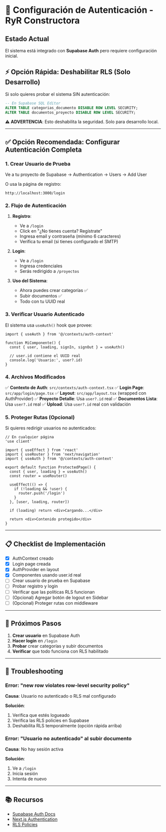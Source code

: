 # 🔐 Configuración de Autenticación - RyR Constructora

## Estado Actual

El sistema está integrado con **Supabase Auth** pero requiere configuración inicial.

## ⚡ Opción Rápida: Deshabilitar RLS (Solo Desarrollo)

Si solo quieres probar el sistema SIN autenticación:

```sql
-- En Supabase SQL Editor
ALTER TABLE categorias_documento DISABLE ROW LEVEL SECURITY;
ALTER TABLE documentos_proyecto DISABLE ROW LEVEL SECURITY;
```

⚠️ **ADVERTENCIA**: Esto deshabilita la seguridad. Solo para desarrollo local.

---

## ✅ Opción Recomendada: Configurar Autenticación Completa

### 1. Crear Usuario de Prueba

Ve a tu proyecto de Supabase → Authentication → Users → Add User

O usa la página de registro:
```
http://localhost:3000/login
```

### 2. Flujo de Autenticación

1. **Registro**: 
   - Ve a `/login`
   - Click en "¿No tienes cuenta? Regístrate"
   - Ingresa email y contraseña (mínimo 6 caracteres)
   - Verifica tu email (si tienes configurado el SMTP)

2. **Login**:
   - Ve a `/login`
   - Ingresa credenciales
   - Serás redirigido a `/proyectos`

3. **Uso del Sistema**:
   - Ahora puedes crear categorías ✅
   - Subir documentos ✅
   - Todo con tu UUID real

### 3. Verificar Usuario Autenticado

El sistema usa `useAuth()` hook que provee:

```tsx
import { useAuth } from '@/contexts/auth-context'

function MiComponente() {
  const { user, loading, signIn, signOut } = useAuth()
  
  // user.id contiene el UUID real
  console.log('Usuario:', user?.id)
}
```

### 4. Archivos Modificados

✅ **Contexto de Auth**: `src/contexts/auth-context.tsx`
✅ **Login Page**: `src/app/login/page.tsx`
✅ **Layout**: `src/app/layout.tsx` (wrapped con AuthProvider)
✅ **Proyecto Detalle**: Usa `user?.id` real
✅ **Documentos Lista**: Usa `user?.id` real
✅ **Upload**: Usa `user?.id` real con validación

### 5. Proteger Rutas (Opcional)

Si quieres redirigir usuarios no autenticados:

```tsx
// En cualquier página
'use client'

import { useEffect } from 'react'
import { useRouter } from 'next/navigation'
import { useAuth } from '@/contexts/auth-context'

export default function ProtectedPage() {
  const { user, loading } = useAuth()
  const router = useRouter()

  useEffect(() => {
    if (!loading && !user) {
      router.push('/login')
    }
  }, [user, loading, router])

  if (loading) return <div>Cargando...</div>

  return <div>Contenido protegido</div>
}
```

---

## 📋 Checklist de Implementación

- [x] AuthContext creado
- [x] Login page creada
- [x] AuthProvider en layout
- [x] Componentes usando user.id real
- [ ] Crear usuario de prueba en Supabase
- [ ] Probar registro y login
- [ ] Verificar que las políticas RLS funcionan
- [ ] (Opcional) Agregar botón de logout en Sidebar
- [ ] (Opcional) Proteger rutas con middleware

---

## 🚀 Próximos Pasos

1. **Crear usuario** en Supabase Auth
2. **Hacer login** en `/login`
3. **Probar** crear categorías y subir documentos
4. **Verificar** que todo funciona con RLS habilitado

---

## 🔧 Troubleshooting

### Error: "new row violates row-level security policy"

**Causa**: Usuario no autenticado o RLS mal configurado

**Solución**:
1. Verifica que estés logueado
2. Verifica las RLS policies en Supabase
3. Deshabilita RLS temporalmente (opción rápida arriba)

### Error: "Usuario no autenticado" al subir documento

**Causa**: No hay sesión activa

**Solución**:
1. Ve a `/login`
2. Inicia sesión
3. Intenta de nuevo

---

## 📚 Recursos

- [Supabase Auth Docs](https://supabase.com/docs/guides/auth)
- [Next.js Authentication](https://nextjs.org/docs/authentication)
- [RLS Policies](https://supabase.com/docs/guides/auth/row-level-security)
